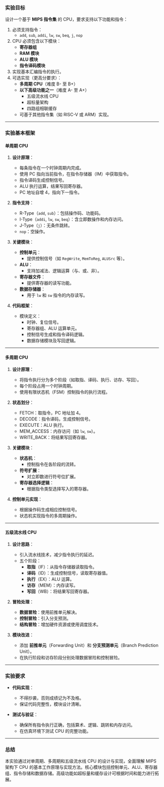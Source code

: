 
### 实验目标
设计一个基于 **MIPS 指令集** 的 CPU，要求支持以下功能和指令：
1. 必须支持指令：
   - `add`, `sub`, `addi`, `lw`, `sw`, `beq`, `j`, `nop`
2. CPU 必须包含以下模块：
   - **寄存器组**
   - **RAM 模块**
   - **ALU 模块**
   - **指令译码模块**
3. 实现基本汇编指令的执行。
4. 可选实现（更高分要求）：
   - **多周期 CPU**（难度 B- 至 B+）
   - **以下高级功能之一**（难度 A- 至 A+）
     - 五级流水线 CPU
     - 超标量架构
     - 四路组相联缓存
   - 可基于其他指令集（如 RISC-V 或 ARM）实现。

---

### 实验基本框架

#### 单周期 CPU
1. **设计原理**：
   - 每条指令在一个时钟周期内完成。
   - 使用 PC 指向当前指令，在指令存储器（IM）中获取指令。
   - 指令译码生成控制信号。
   - ALU 执行运算，结果写回寄存器。
   - PC 地址自增 4，指向下一指令。

2. **指令支持**：
   - R-Type（`add`, `sub`）：包括操作码、功能码。
   - I-Type（`addi`, `lw`, `sw`, `beq`）：含立即数操作和内存访问。
   - J-Type（`j`）：无条件跳转。
   - `nop`：空操作。

3. **关键模块**：
   - **控制单元**：
     - 提供控制信号（如 `RegWrite`, `MemToReg`, `ALUSrc` 等）。
   - **ALU**：
     - 支持加减法、逻辑运算（与、或、非）。
   - **寄存器文件**：
     - 提供寄存器的读写功能。
   - **数据存储器**：
     - 用于 `lw` 和 `sw` 指令的内存读写。

4. **代码框架**：
   - 模块定义：
     - 时钟、复位信号。
     - 寄存器组、ALU 运算单元。
     - 控制信号生成和指令译码逻辑。
     - 数据存储模块及写回逻辑。

---

#### 多周期 CPU
1. **设计原理**：
   - 将指令执行分为多个阶段（如取指、译码、执行、访存、写回）。
   - 每个阶段占用一个时钟周期。
   - 使用有限状态机（FSM）控制指令的执行流程。

2. **状态划分**：
   - FETCH：取指令，PC 地址加 4。
   - DECODE：指令译码，生成控制信号。
   - EXECUTE：ALU 执行。
   - MEM_ACCESS：内存访问（如 `lw`, `sw`）。
   - WRITE_BACK：将结果写回寄存器。

3. **关键模块**：
   - **状态机**：
     - 控制指令在各阶段的流转。
   - **符号扩展**：
     - 对立即数进行符号位扩展。
   - **寄存器选择逻辑**：
     - 根据指令类型选择写入的寄存器。

4. **控制单元实现**：
   - 根据操作码生成相应控制信号。
   - 状态机实现指令的多周期操作。

---

#### 五级流水线 CPU
1. **设计思路**：
   - 引入流水线技术，减少指令执行的延迟。
   - 五个阶段：
     - **取指**（IF）：从指令存储器读取指令。
     - **译码**（ID）：生成控制信号，读取寄存器值。
     - **执行**（EX）：ALU 运算。
     - **访存**（MEM）：内存读写。
     - **写回**（WB）：将结果写回寄存器。

2. **冒险处理**：
   - **数据冒险**：使用前推单元解决。
   - **控制冒险**：引入分支预测。
   - **结构冒险**：增加硬件资源或使用调度技术。

3. **模块改进**：
   - 添加 **前推单元**（Forwarding Unit）和 **分支预测单元**（Branch Prediction Unit）。
   - 在执行阶段和访存阶段分别处理数据冒险和控制冒险。

---

### 实验要求
- **代码实现**：
  - 不得抄袭，否则成绩记为不及格。
  - 保证代码完整性，模块设计清晰。

- **测试与验证**：
  - 确保所有指令执行正确，包括算术、逻辑、跳转和内存访问。
  - 在仿真环境下测试 CPU 的完整功能。

---

### 总结
本实验通过对单周期、多周期和五级流水线 CPU 的设计与实现，全面理解 MIPS 架构下 CPU 的基本工作原理与实现方法。核心模块包括控制单元、ALU、寄存器组、指令存储和数据存储。高级功能如超标量和缓存设计可根据时间和能力进行拓展。